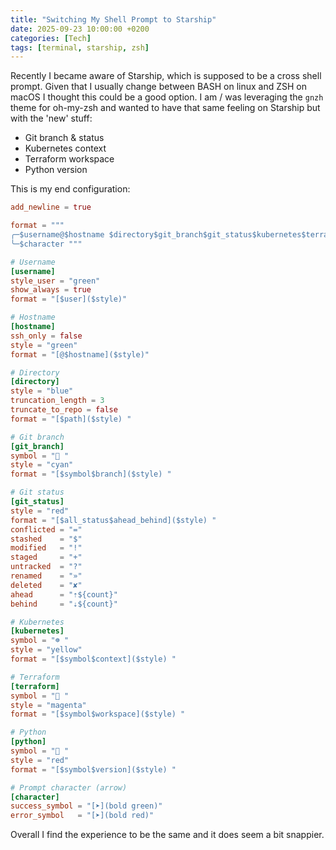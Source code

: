 ```yaml
---
title: "Switching My Shell Prompt to Starship"
date: 2025-09-23 10:00:00 +0200
categories: [Tech]
tags: [terminal, starship, zsh]
---
```


Recently I became aware of Starship, which is supposed to be a cross shell prompt. Given that I usually change between BASH on linux and ZSH on macOS I thought this could be a good option. I am / was leveraging the `gnzh` theme for oh-my-zsh and wanted to have that same feeling on Starship but with the 'new' stuff:

- Git branch & status  
- Kubernetes context  
- Terraform workspace  
- Python version  

This is my end configuration:

```toml
add_newline = true

format = """
╭─$username@$hostname $directory$git_branch$git_status$kubernetes$terraform$python
╰─$character """

# Username
[username]
style_user = "green"
show_always = true
format = "[$user]($style)"

# Hostname
[hostname]
ssh_only = false
style = "green"
format = "[@$hostname]($style)"

# Directory
[directory]
style = "blue"
truncation_length = 3
truncate_to_repo = false
format = "[$path]($style) "

# Git branch
[git_branch]
symbol = "🌱 "
style = "cyan"
format = "[$symbol$branch]($style) "

# Git status
[git_status]
style = "red"
format = "[$all_status$ahead_behind]($style) "
conflicted = "="
stashed    = "$"
modified   = "!"
staged     = "+"
untracked  = "?"
renamed    = "»"
deleted    = "✘"
ahead      = "⇡${count}"
behind     = "⇣${count}"

# Kubernetes
[kubernetes]
symbol = "☸️ "
style = "yellow"
format = "[$symbol$context]($style) "

# Terraform
[terraform]
symbol = "💠 "
style = "magenta"
format = "[$symbol$workspace]($style) "

# Python
[python]
symbol = "🐍 "
style = "red"
format = "[$symbol$version]($style) "

# Prompt character (arrow)
[character]
success_symbol = "[➤](bold green)"
error_symbol   = "[➤](bold red)"
```

Overall I find the experience to be the same and it does seem a bit snappier.